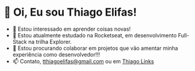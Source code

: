# 👋 Oi, Eu sou Thiago Elifas!
- 👀 Estou interessado em aprender coisas novas!
- 🌱 Estou atualmente estudado na Rocketseat, em desenvolvimento Full-Stack na trilha Explorer.
- 💞️ Estou procurando colaborar em projetos que vão amentar minha experiência como desenvolvedor!!!
- 📫 Contato, tthiagoelifas@gmail.com ou em [Thiago Links](https://tthiagoelifas.github.io/thiago-elifas-links/)

<!---
tthiagoelifas/tthiagoelifas is a ✨ special ✨ repository because its `README.md` (this file) appears on your GitHub profile.
You can click the Preview link to take a look at your changes.
--->
